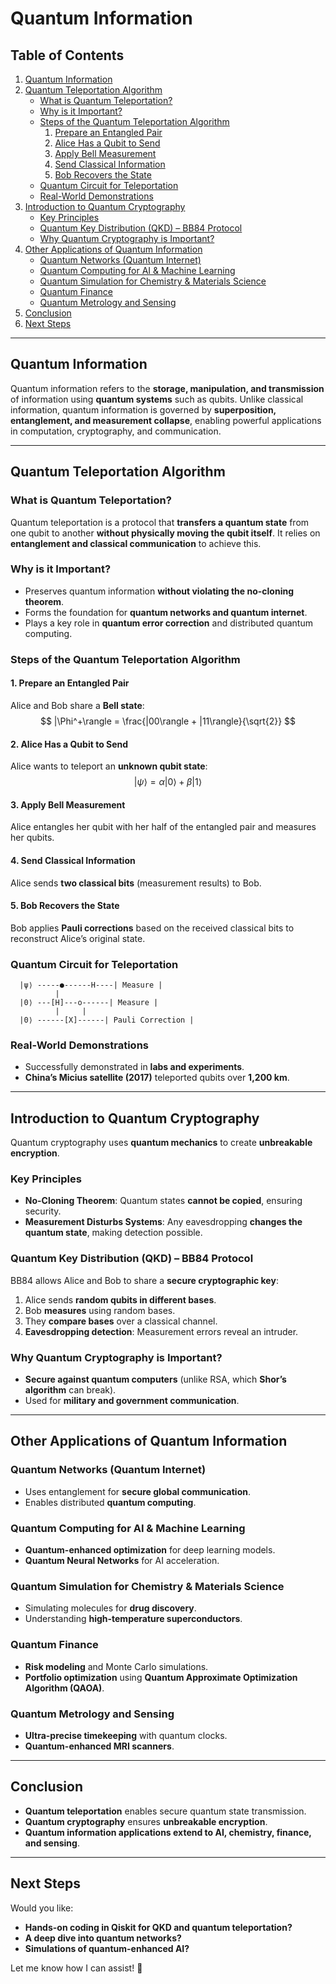 # **Quantum Information**

## **Table of Contents**
1. [Quantum Information](#quantum-information)
2. [Quantum Teleportation Algorithm](#quantum-teleportation-algorithm)
   - [What is Quantum Teleportation?](#what-is-quantum-teleportation)
   - [Why is it Important?](#why-is-it-important)
   - [Steps of the Quantum Teleportation Algorithm](#steps-of-the-quantum-teleportation-algorithm)
     1. [Prepare an Entangled Pair](#prepare-an-entangled-pair)
     2. [Alice Has a Qubit to Send](#alice-has-a-qubit-to-send)
     3. [Apply Bell Measurement](#apply-bell-measurement)
     4. [Send Classical Information](#send-classical-information)
     5. [Bob Recovers the State](#bob-recovers-the-state)
   - [Quantum Circuit for Teleportation](#quantum-circuit-for-teleportation)
   - [Real-World Demonstrations](#real-world-demonstrations)
3. [Introduction to Quantum Cryptography](#introduction-to-quantum-cryptography)
   - [Key Principles](#key-principles)
   - [Quantum Key Distribution (QKD) – BB84 Protocol](#quantum-key-distribution-qkd--bb84-protocol)
   - [Why Quantum Cryptography is Important?](#why-quantum-cryptography-is-important)
4. [Other Applications of Quantum Information](#other-applications-of-quantum-information)
   - [Quantum Networks (Quantum Internet)](#quantum-networks-quantum-internet)
   - [Quantum Computing for AI & Machine Learning](#quantum-computing-for-ai--machine-learning)
   - [Quantum Simulation for Chemistry & Materials Science](#quantum-simulation-for-chemistry--materials-science)
   - [Quantum Finance](#quantum-finance)
   - [Quantum Metrology and Sensing](#quantum-metrology-and-sensing)
5. [Conclusion](#conclusion)
6. [Next Steps](#next-steps)

---

## **Quantum Information**
Quantum information refers to the **storage, manipulation, and transmission** of information using **quantum systems** such as qubits. Unlike classical information, quantum information is governed by **superposition, entanglement, and measurement collapse**, enabling powerful applications in computation, cryptography, and communication.

---

## **Quantum Teleportation Algorithm**

### **What is Quantum Teleportation?**
Quantum teleportation is a protocol that **transfers a quantum state** from one qubit to another **without physically moving the qubit itself**. It relies on **entanglement and classical communication** to achieve this.

### **Why is it Important?**
- Preserves quantum information **without violating the no-cloning theorem**.
- Forms the foundation for **quantum networks and quantum internet**.
- Plays a key role in **quantum error correction** and distributed quantum computing.

### **Steps of the Quantum Teleportation Algorithm**

#### **1. Prepare an Entangled Pair**
Alice and Bob share a **Bell state**:
$$
|\Phi^+\rangle = \frac{|00\rangle + |11\rangle}{\sqrt{2}}
$$

#### **2. Alice Has a Qubit to Send**
Alice wants to teleport an **unknown qubit state**:
$$
|\psi\rangle = \alpha |0\rangle + \beta |1\rangle
$$

#### **3. Apply Bell Measurement**
Alice entangles her qubit with her half of the entangled pair and measures her qubits.

#### **4. Send Classical Information**
Alice sends **two classical bits** (measurement results) to Bob.

#### **5. Bob Recovers the State**
Bob applies **Pauli corrections** based on the received classical bits to reconstruct Alice’s original state.

### **Quantum Circuit for Teleportation**
```
  |ψ⟩ -----●------H----| Measure |
          |         
  |0⟩ ---[H]---o------| Measure |
          |     |
  |0⟩ ------[X]------| Pauli Correction |
```

### **Real-World Demonstrations**
- Successfully demonstrated in **labs and experiments**.
- **China’s Micius satellite (2017)** teleported qubits over **1,200 km**.

---

## **Introduction to Quantum Cryptography**
Quantum cryptography uses **quantum mechanics** to create **unbreakable encryption**.

### **Key Principles**
- **No-Cloning Theorem**: Quantum states **cannot be copied**, ensuring security.
- **Measurement Disturbs Systems**: Any eavesdropping **changes the quantum state**, making detection possible.

### **Quantum Key Distribution (QKD) – BB84 Protocol**
BB84 allows Alice and Bob to share a **secure cryptographic key**:
1. Alice sends **random qubits in different bases**.
2. Bob **measures** using random bases.
3. They **compare bases** over a classical channel.
4. **Eavesdropping detection**: Measurement errors reveal an intruder.

### **Why Quantum Cryptography is Important?**
- **Secure against quantum computers** (unlike RSA, which **Shor’s algorithm** can break).
- Used for **military and government communication**.

---

## **Other Applications of Quantum Information**

### **Quantum Networks (Quantum Internet)**
- Uses entanglement for **secure global communication**.
- Enables distributed **quantum computing**.

### **Quantum Computing for AI & Machine Learning**
- **Quantum-enhanced optimization** for deep learning models.
- **Quantum Neural Networks** for AI acceleration.

### **Quantum Simulation for Chemistry & Materials Science**
- Simulating molecules for **drug discovery**.
- Understanding **high-temperature superconductors**.

### **Quantum Finance**
- **Risk modeling** and Monte Carlo simulations.
- **Portfolio optimization** using **Quantum Approximate Optimization Algorithm (QAOA)**.

### **Quantum Metrology and Sensing**
- **Ultra-precise timekeeping** with quantum clocks.
- **Quantum-enhanced MRI scanners**.

---

## **Conclusion**
- **Quantum teleportation** enables secure quantum state transmission.
- **Quantum cryptography** ensures **unbreakable encryption**.
- **Quantum information applications extend to AI, chemistry, finance, and sensing**.

---

## **Next Steps**
Would you like:
- **Hands-on coding in Qiskit for QKD and quantum teleportation?**
- **A deep dive into quantum networks?**
- **Simulations of quantum-enhanced AI?**

Let me know how I can assist! 🚀

